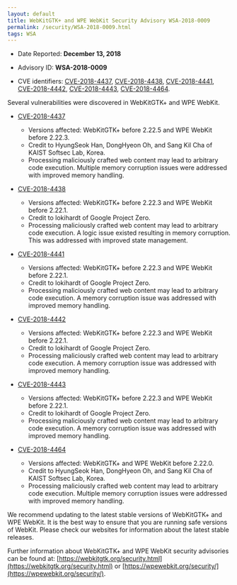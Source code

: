 ```yaml
---
layout: default
title: WebKitGTK+ and WPE WebKit Security Advisory WSA-2018-0009
permalink: /security/WSA-2018-0009.html
tags: WSA
---
```


* Date Reported: **December 13, 2018**

* Advisory ID: **WSA-2018-0009**

* CVE identifiers: [CVE-2018-4437](#CVE-2018-4437), [CVE-2018-4438](#CVE-2018-4438),
  [CVE-2018-4441](#CVE-2018-4441), [CVE-2018-4442](#CVE-2018-4442),
  [CVE-2018-4443](#CVE-2018-4443), [CVE-2018-4464](#CVE-2018-4464).


Several vulnerabilities were discovered in WebKitGTK+ and WPE WebKit.

* <a name="CVE-2018-4437" href="https://cve.mitre.org/cgi-bin/cvename.cgi?name=CVE-2018-4437">CVE-2018-4437</a>
  * Versions affected: WebKitGTK+ before 2.22.5 and WPE WebKit before
    2.22.3.
  * Credit to HyungSeok Han, DongHyeon Oh, and Sang Kil Cha of KAIST
    Softsec Lab, Korea.
  * Processing maliciously crafted web content may lead to arbitrary
    code execution. Multiple memory corruption issues were addressed
    with improved memory handling.

* <a name="CVE-2018-4438" href="https://cve.mitre.org/cgi-bin/cvename.cgi?name=CVE-2018-4438">CVE-2018-4438</a>
  * Versions affected: WebKitGTK+ before 2.22.3 and WPE WebKit before
    2.22.1.
  * Credit to lokihardt of Google Project Zero.
  * Processing maliciously crafted web content may lead to arbitrary
    code execution. A logic issue existed resulting in memory
    corruption. This was addressed with improved state management.

* <a name="CVE-2018-4441" href="https://cve.mitre.org/cgi-bin/cvename.cgi?name=CVE-2018-4441">CVE-2018-4441</a>
  * Versions affected: WebKitGTK+ before 2.22.3 and WPE WebKit before
    2.22.1.
  * Credit to lokihardt of Google Project Zero.
  * Processing maliciously crafted web content may lead to arbitrary
    code execution. A memory corruption issue was addressed with
    improved memory handling.

* <a name="CVE-2018-4442" href="https://cve.mitre.org/cgi-bin/cvename.cgi?name=CVE-2018-4442">CVE-2018-4442</a>
  * Versions affected: WebKitGTK+ before 2.22.3 and WPE WebKit before
    2.22.1.
  * Credit to lokihardt of Google Project Zero.
  * Processing maliciously crafted web content may lead to arbitrary
    code execution. A memory corruption issue was addressed with
    improved memory handling.

* <a name="CVE-2018-4443" href="https://cve.mitre.org/cgi-bin/cvename.cgi?name=CVE-2018-4443">CVE-2018-4443</a>
  * Versions affected: WebKitGTK+ before 2.22.3 and WPE WebKit before
    2.22.1.
  * Credit to lokihardt of Google Project Zero.
  * Processing maliciously crafted web content may lead to arbitrary
    code execution. A memory corruption issue was addressed with
    improved memory handling.

* <a name="CVE-2018-4464" href="https://cve.mitre.org/cgi-bin/cvename.cgi?name=CVE-2018-4464">CVE-2018-4464</a>
  * Versions affected: WebKitGTK+ and WPE WebKit before 2.22.0.
  * Credit to HyungSeok Han, DongHyeon Oh, and Sang Kil Cha of KAIST
    Softsec Lab, Korea.
  * Processing maliciously crafted web content may lead to arbitrary
    code execution. Multiple memory corruption issues were addressed
    with improved memory handling.


We recommend updating to the latest stable versions of WebKitGTK+ and
WPE WebKit. It is the best way to ensure that you are running safe
versions of WebKit. Please check our websites for information about the
latest stable releases.

Further information about WebKitGTK+ and WPE WebKit security advisories can be found at:
[https://webkitgtk.org/security.html](https://webkitgtk.org/security.html) or [https://wpewebkit.org/security/](https://wpewebkit.org/security/).
